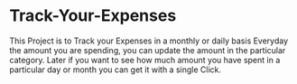 # Track-Your-Expenses

This Project is to Track your Expenses in a monthly or daily basis
Everyday the amount you are spending, you can update the amount in the particular category.
Later if you want to see how much amount you have spent in a particular day or month you can get it with a single Click.
